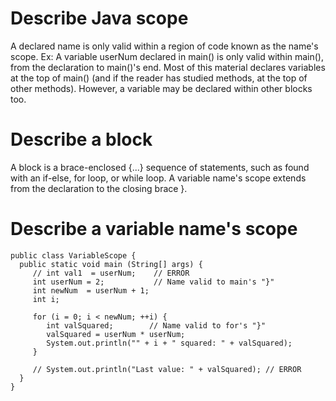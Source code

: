 # Describe Java scope
A declared name is only valid within a region of code known as the name's scope.
Ex: A variable userNum declared in main() is only valid within main(), from the declaration to main()'s end.
Most of this material declares variables at the top of main() (and if the reader has studied methods, at the top of other methods).
However, a variable may be declared within other blocks too.

# Describe a block
A block is a brace-enclosed {...} sequence of statements, such as found with an if-else, for loop, or while loop.
A variable name's scope extends from the declaration to the closing brace }.

# Describe a variable name's scope
```
public class VariableScope {
  public static void main (String[] args) {
     // int val1  = userNum;    // ERROR
     int userNum = 2;           // Name valid to main's "}"
     int newNum  = userNum + 1;
     int i;

     for (i = 0; i < newNum; ++i) {
        int valSquared;        // Name valid to for's "}"
        valSquared = userNum * userNum;
        System.out.println("" + i + " squared: " + valSquared);
     }

     // System.out.println("Last value: " + valSquared); // ERROR
  }
}
```
